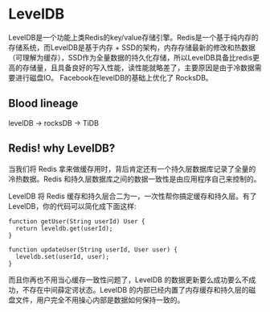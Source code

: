 # LevelDB
LevelDB是一个功能上类Redis的key/value存储引擎。Redis是一个基于纯内存的存储系统，而LevelDB是基于内存 + SSD的架构，内存存储最新的修改和热数据（可理解为缓存），SSD作为全量数据的持久化存储，所以LevelDB具备比redis更高的存储量，且具备良好的写入性能，读性能就略差了，主要原因是由于冷数据需要进行磁盘IO。
Facebook在levelDB的基础上优化了 RocksDB。

## Blood lineage

levelDB -> rocksDB -> TiDB

## Redis! why LevelDB?

当我们将 Redis 拿来做缓存用时，背后肯定还有一个持久层数据库记录了全量的冷热数据。Redis 和持久层数据库之间的数据一致性是由应用程序自己来控制的。

LevelDB 将 Redis 缓存和持久层合二为一，一次性帮你搞定缓存和持久层。有了 LevelDB，你的代码可以简化成下面这样:
```
function getUser(String userId) User {
  return leveldb.get(userId);
}

function updateUser(String userId, User user) {
  leveldb.set(userId, user);
}
```
而且你再也不用当心缓存一致性问题了，LevelDB 的数据更新要么成功要么不成功，不存在中间薛定谔状态。LevelDB 的内部已经内置了内存缓存和持久层的磁盘文件，用户完全不用操心内部是数据如何保持一致的。